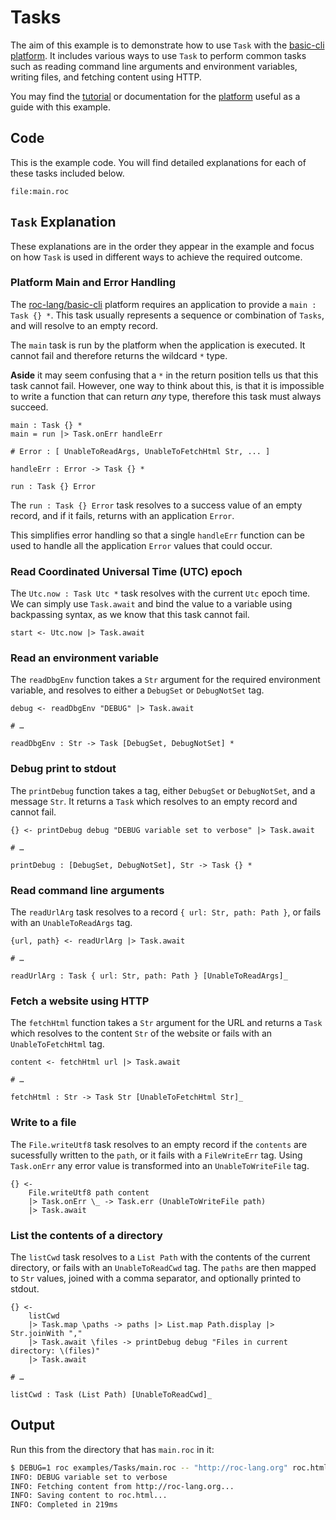 # Tasks

The aim of this example is to demonstrate how to use `Task` with the [basic-cli platform](https://github.com/roc-lang/basic-cli). It includes various ways to use `Task` to perform common tasks such as reading command line arguments and environment variables, writing files, and fetching content using HTTP.

You may find the [tutorial](https://www.roc-lang.org/tutorial#tasks) or documentation for the [platform](https://www.roc-lang.org/packages/basic-cli/Task) useful as a guide with this example.

## Code

This is the example code. You will find detailed explanations for each of these tasks included below.

```roc
file:main.roc
```

## `Task` Explanation

These explanations are in the order they appear in the example and focus on how `Task` is used in different ways to achieve the required outcome.

### Platform Main and Error Handling

The [roc-lang/basic-cli](https://github.com/roc-lang/basic-cli) platform requires an application to provide a `main : Task {} *`. This task usually represents a sequence or combination of `Tasks`, and will resolve to an empty record.

The `main` task is run by the platform when the application is executed. It cannot fail and therefore returns the wildcard `*` type.

**Aside** it may seem confusing that a `*` in the return position tells us that this task cannot fail. However, one way to think about this, is that it is impossible to write a function that can return *any* type, therefore this task must always succeed.

```roc
main : Task {} *
main = run |> Task.onErr handleErr

# Error : [ UnableToReadArgs, UnableToFetchHtml Str, ... ]

handleErr : Error -> Task {} *

run : Task {} Error
```

The `run : Task {} Error` task resolves to a success value of an empty record, and if it fails, returns with an application `Error`.  

This simplifies error handling so that a single `handleErr` function can be used to handle all the application `Error` values that could occur.

### Read Coordinated Universal Time (UTC) epoch

The `Utc.now : Task Utc *` task resolves with the current `Utc` epoch time. We can simply use `Task.await` and bind the value to a variable using backpassing syntax, as we know that this task cannot fail. 

```roc
start <- Utc.now |> Task.await
```

### Read an environment variable

The `readDbgEnv` function takes a `Str` argument for the required environment variable, and resolves to either a `DebugSet` or `DebugNotSet` tag.

```roc
debug <- readDbgEnv "DEBUG" |> Task.await

# …

readDbgEnv : Str -> Task [DebugSet, DebugNotSet] *
```

### Debug print to stdout

The `printDebug` function takes a tag, either `DebugSet` or `DebugNotSet`, and a message `Str`. It returns a `Task` which resolves to an empty record and cannot fail.

```roc
{} <- printDebug debug "DEBUG variable set to verbose" |> Task.await

# …

printDebug : [DebugSet, DebugNotSet], Str -> Task {} *
```

### Read command line arguments

The `readUrlArg` task resolves to a record `{ url: Str, path: Path }`, or fails with an `UnableToReadArgs` tag.

```roc
{url, path} <- readUrlArg |> Task.await

# …

readUrlArg : Task { url: Str, path: Path } [UnableToReadArgs]_
```

### Fetch a website using HTTP

The `fetchHtml` function takes a `Str` argument for the URL and returns a `Task` which resolves to the content `Str` of the website or fails with an `UnableToFetchHtml` tag.

```roc
content <- fetchHtml url |> Task.await

# …

fetchHtml : Str -> Task Str [UnableToFetchHtml Str]_
```

### Write to a file

The `File.writeUtf8` task resolves to an empty record if the `contents` are sucessfully written to the `path`, or it fails with a `FileWriteErr` tag. Using `Task.onErr` any error value is transformed into an `UnableToWriteFile` tag.

```roc
{} <- 
    File.writeUtf8 path content 
    |> Task.onErr \_ -> Task.err (UnableToWriteFile path)
    |> Task.await
```

### List the contents of a directory

The `listCwd` task resolves to a `List Path` with the contents of the current directory, or fails with an `UnableToReadCwd` tag. The `paths` are then mapped to `Str` values, joined with a comma separator, and optionally printed to stdout.  

```roc
{} <- 
    listCwd 
    |> Task.map \paths -> paths |> List.map Path.display |> Str.joinWith ","
    |> Task.await \files -> printDebug debug "Files in current directory: \(files)"
    |> Task.await

# …

listCwd : Task (List Path) [UnableToReadCwd]_
```

## Output

Run this from the directory that has `main.roc` in it:

```sh
$ DEBUG=1 roc examples/Tasks/main.roc -- "http://roc-lang.org" roc.html
INFO: DEBUG variable set to verbose
INFO: Fetching content from http://roc-lang.org...
INFO: Saving content to roc.html...
INFO: Completed in 219ms
```
